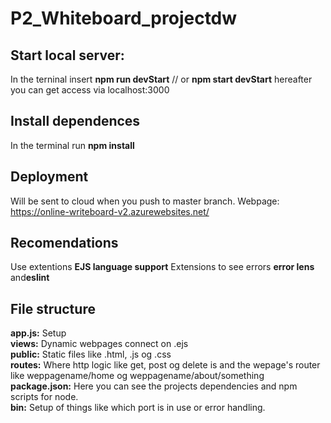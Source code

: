 # P2_Whiteboard_projectdw

## Start local server:

In the terninal insert **npm run devStart** // or **npm start devStart**
hereafter you can get access via localhost:3000

## Install dependences

In the terminal run **npm install**

## Deployment

Will be sent to cloud when you push to master branch.
Webpage: https://online-writeboard-v2.azurewebsites.net/

## Recomendations

Use extentions **EJS language support**
Extensions to see errors **error lens** and**eslint**

## File structure

**app.js:** Setup  
**views:** Dynamic webpages connect on .ejs  
**public:** Static files like .html, .js og .css  
**routes:** Where http logic like get, post og delete is and the wepage's router like weppagename/home og weppagename/about/something  
**package.json:** Here you can see the projects dependencies and npm scripts for node.  
**bin:** Setup of things like which port is in use or error handling.  
